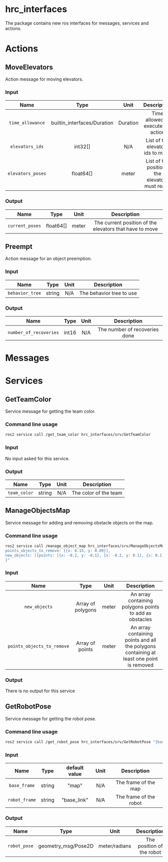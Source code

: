 # hrc_interfaces

The package contains new ros interfaces for messages, services and actions.

# Actions

## MoveElevators

Action message for moving elevators.

### Input

|       Name        |            Type             |   Unit   |                  Description                   |
|:-----------------:|:---------------------------:|:--------:|:----------------------------------------------:|
| `time_allowance`  | builtin_interfaces/Duration | Duration |       Time allowed to execute the action       |
|  `elevators_ids`  |           int32[]           |   N/A    |       List of the elevators ids to move        |
| `elevators_poses` |          float64[]          |  meter   | List of the positions the elevators must reach |

### Output

|      Name       |   Type    | Unit  |                       Description                       |
|:---------------:|:---------:|:-----:|:-------------------------------------------------------:|
| `current_poses` | float64[] | meter | The current position of the elevators that have to move |

## Preempt

Action message for an object preemption.

### Input

|      Name       |  Type  | Unit |       Description        |
|:---------------:|:------:|:----:|:------------------------:|
| `behavior_tree` | string | N/A  | The behavior tree to use |

### Output

|          Name          | Type  | Unit |          Description          |
|:----------------------:|:-----:|:----:|:-----------------------------:|
| `number_of_recoveries` | int16 | N/A  | The number of recoveries done |

# Messages

# Services

## GetTeamColor

Service message for getting the team color.

### Command line usage

```bash
ros2 service call /get_team_color hrc_interfaces/srv/GetTeamColor
```

### Input

No input asked for this service.

### Output

|     Name     |  Type  | Unit |      Description      |
|:------------:|:------:|:----:|:---------------------:|
| `team_color` | string | N/A  | The color of the team |

## ManageObjectsMap

Service message for adding and removing obstacle objects on the map.

### Command line usage

```bash
ros2 service call /manage_object_map hrc_interfaces/srv/ManageObjectsMap "{
points_objects_to_remove: [{x: 0.15, y: 0.09}],
new_objects: [{points: [{x: -0.2, y: -0.1}, {x: -0.2, y: 0.1}, {x: 0.2, y: 0.1}, {x: 0.2, y: -0.1}]}]
}"
```

### Input

|            Name            |       Type        | Unit  |                                       Description                                        |
|:--------------------------:|:-----------------:|:-----:|:----------------------------------------------------------------------------------------:|
|       `new_objects`        | Array of polygons | meter |                 An array containing polygons points to add as obstacles                  |
| `points_objects_to_remove` |  Array of points  | meter | An array containing points and all the polygons containing at least one point is removed |

### Output

There is no output for this service

## GetRobotPose

Service message for getting the robot pose.

### Command line usage

```bash
ros2 service call /get_robot_pose hrc_interfaces/srv/GetRobotPose "{base_frame: 'map', robot_frame: 'base_link'}"
```

### Input

|     Name      |  Type  | default value | Unit |      Description       |
|:-------------:|:------:|:-------------:|:----:|:----------------------:|
| `base_frame`  | string |     "map"     | N/A  |  The frame of the map  |
| `robot_frame` | string |  "base_link"  | N/A  | The frame of the robot |

### Output

|     Name     |        Type         |     Unit      |        Description        |
|:------------:|:-------------------:|:-------------:|:-------------------------:|
| `robot_pose` | geometry_msg/Pose2D | meter/radians | The position of the robot |
